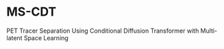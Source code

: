 # MS-CDT
PET Tracer Separation Using Conditional Diffusion Transformer with Multi-latent Space Learning

